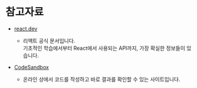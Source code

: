 # 참고자료

- [react.dev](https://ko.react.dev/learn)
  - 리액트 공식 문서입니다.  
  기초적인 학습에서부터 React에서 사용되는 API까지, 가장 확실한 정보들이 있습니다.

- [CodeSandbox](https://codesandbox.io/p/sandbox/react-new?file=%2Fsrc%2Findex.js)
  - 온라인 상에서 코드를 작성하고 바로 결과를 확인할 수 있는 사이트입니다.
